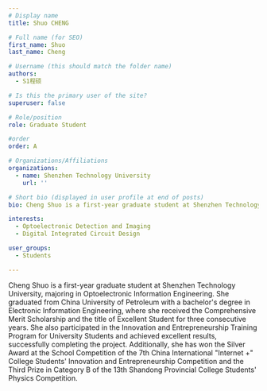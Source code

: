 ```yaml
---
# Display name
title: Shuo CHENG

# Full name (for SEO)
first_name: Shuo
last_name: Cheng

# Username (this should match the folder name)
authors:
  - S1程硕

# Is this the primary user of the site?
superuser: false

# Role/position
role: Graduate Student

#order
order: A

# Organizations/Affiliations
organizations:
  - name: Shenzhen Technology University 
    url: ''

# Short bio (displayed in user profile at end of posts) 
bio: Cheng Shuo is a first-year graduate student at Shenzhen Technology University, majoring in Optoelectronic Information Engineering. 

interests: 
  - Optoelectronic Detection and Imaging
  - Digital Integrated Circuit Design

user_groups:
  - Students

---
```

Cheng Shuo is a first-year graduate student at Shenzhen Technology University, majoring in Optoelectronic Information Engineering. She graduated from China University of Petroleum with a bachelor's degree in Electronic Information Engineering, where she received the Comprehensive Merit Scholarship and the title of Excellent Student for three consecutive years. She also participated in the Innovation and Entrepreneurship Training Program for University Students and achieved excellent results, successfully completing the project. Additionally, she has won the Silver Award at the School Competition of the 7th China International "Internet +" College Students' Innovation and Entrepreneurship Competition and the Third Prize in Category B of the 13th Shandong Provincial College Students' Physics Competition.
